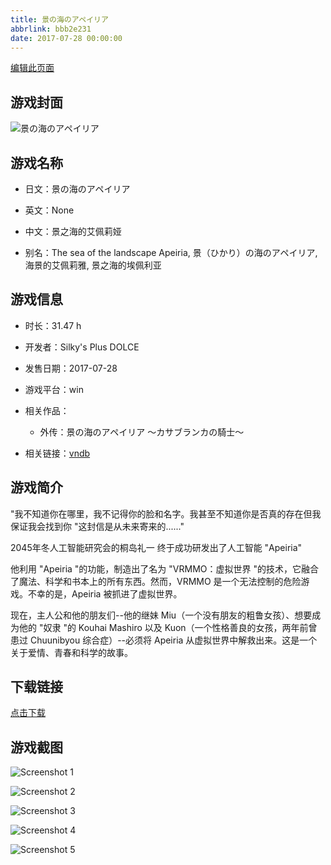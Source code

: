 ```yaml
---
title: 景の海のアペイリア
abbrlink: bbb2e231
date: 2017-07-28 00:00:00
---
```

[编辑此页面](https://github.com/ACG-3/ADV3-source/blob/main/source/_posts/games/%E6%99%AF%E3%81%AE%E6%B5%B7%E3%81%AE%E3%82%A2%E3%83%9A%E3%82%A4%E3%83%AA%E3%82%A2%20%EF%BD%9E%E3%82%AB%E3%82%B5%E3%83%96%E3%83%A9%E3%83%B3%E3%82%AB%E3%81%AE%E9%A8%8E%E5%A3%AB%EF%BD%9E.md)

## 游戏封面

![景の海のアペイリア](https://pan.timero.xyz/d/onedrive/img_lib_001/%E6%99%AF%E3%81%AE%E6%B5%B7%E3%81%AE%E3%82%A2%E3%83%9A%E3%82%A4%E3%83%AA%E3%82%A2%20%EF%BD%9E%E3%82%AB%E3%82%B5%E3%83%96%E3%83%A9%E3%83%B3%E3%82%AB%E3%81%AE%E9%A8%8E%E5%A3%AB%EF%BD%9E_cover.avif)


## 游戏名称

- 日文：景の海のアペイリア
- 英文：None
- 中文：景之海的艾佩莉娅

- 别名：The sea of the landscape Apeiria, 景（ひかり）の海のアペイリア, 海景的艾佩莉雅, 景之海的埃佩利亚


## 游戏信息

- 时长：31.47 h
- 开发者：Silky's Plus DOLCE
- 发售日期：2017-07-28
- 游戏平台：win
- 相关作品：
   - 外传：景の海のアペイリア ～カサブランカの騎士～

- 相关链接：[vndb](https://vndb.org/v20860)


## 游戏简介

"我不知道你在哪里，我不记得你的脸和名字。我甚至不知道你是否真的存在但我保证我会找到你
"这封信是从未来寄来的......"

2045年冬人工智能研究会的桐岛礼一 终于成功研发出了人工智能 "Apeiria"

他利用 "Apeiria "的功能，制造出了名为 "VRMMO：虚拟世界 "的技术，它融合了魔法、科学和书本上的所有东西。然而，VRMMO 是一个无法控制的危险游戏。不幸的是，Apeiria 被抓进了虚拟世界。

现在，主人公和他的朋友们--他的继妹 Miu（一个没有朋友的粗鲁女孩）、想要成为他的 "奴隶 "的 Kouhai Mashiro 以及 Kuon（一个性格善良的女孩，两年前曾患过 Chuunibyou 综合症）--必须将 Apeiria 从虚拟世界中解救出来。这是一个关于爱情、青春和科学的故事。




## 下载链接

[点击下载](https://pan.timero.xyz/onedrive/adv_lib_001/%E6%99%AF%E3%81%AE%E6%B5%B7%E3%81%AE%E3%82%A2%E3%83%9A%E3%82%A4%E3%83%AA%E3%82%A2%20%EF%BD%9E%E3%82%AB%E3%82%B5%E3%83%96%E3%83%A9%E3%83%B3%E3%82%AB%E3%81%AE%E9%A8%8E%E5%A3%AB%EF%BD%9E)


## 游戏截图


![Screenshot 1](https://pan.timero.xyz/d/onedrive/img_lib_001/%E6%99%AF%E3%81%AE%E6%B5%B7%E3%81%AE%E3%82%A2%E3%83%9A%E3%82%A4%E3%83%AA%E3%82%A2%20%EF%BD%9E%E3%82%AB%E3%82%B5%E3%83%96%E3%83%A9%E3%83%B3%E3%82%AB%E3%81%AE%E9%A8%8E%E5%A3%AB%EF%BD%9E_Screenshot_1.avif)

![Screenshot 2](https://pan.timero.xyz/d/onedrive/img_lib_001/%E6%99%AF%E3%81%AE%E6%B5%B7%E3%81%AE%E3%82%A2%E3%83%9A%E3%82%A4%E3%83%AA%E3%82%A2%20%EF%BD%9E%E3%82%AB%E3%82%B5%E3%83%96%E3%83%A9%E3%83%B3%E3%82%AB%E3%81%AE%E9%A8%8E%E5%A3%AB%EF%BD%9E_Screenshot_2.avif)

![Screenshot 3](https://pan.timero.xyz/d/onedrive/img_lib_001/%E6%99%AF%E3%81%AE%E6%B5%B7%E3%81%AE%E3%82%A2%E3%83%9A%E3%82%A4%E3%83%AA%E3%82%A2%20%EF%BD%9E%E3%82%AB%E3%82%B5%E3%83%96%E3%83%A9%E3%83%B3%E3%82%AB%E3%81%AE%E9%A8%8E%E5%A3%AB%EF%BD%9E_Screenshot_3.avif)

![Screenshot 4](https://pan.timero.xyz/d/onedrive/img_lib_001/%E6%99%AF%E3%81%AE%E6%B5%B7%E3%81%AE%E3%82%A2%E3%83%9A%E3%82%A4%E3%83%AA%E3%82%A2%20%EF%BD%9E%E3%82%AB%E3%82%B5%E3%83%96%E3%83%A9%E3%83%B3%E3%82%AB%E3%81%AE%E9%A8%8E%E5%A3%AB%EF%BD%9E_Screenshot_4.avif)

![Screenshot 5](https://pan.timero.xyz/d/onedrive/img_lib_001/%E6%99%AF%E3%81%AE%E6%B5%B7%E3%81%AE%E3%82%A2%E3%83%9A%E3%82%A4%E3%83%AA%E3%82%A2%20%EF%BD%9E%E3%82%AB%E3%82%B5%E3%83%96%E3%83%A9%E3%83%B3%E3%82%AB%E3%81%AE%E9%A8%8E%E5%A3%AB%EF%BD%9E_Screenshot_5.avif)

